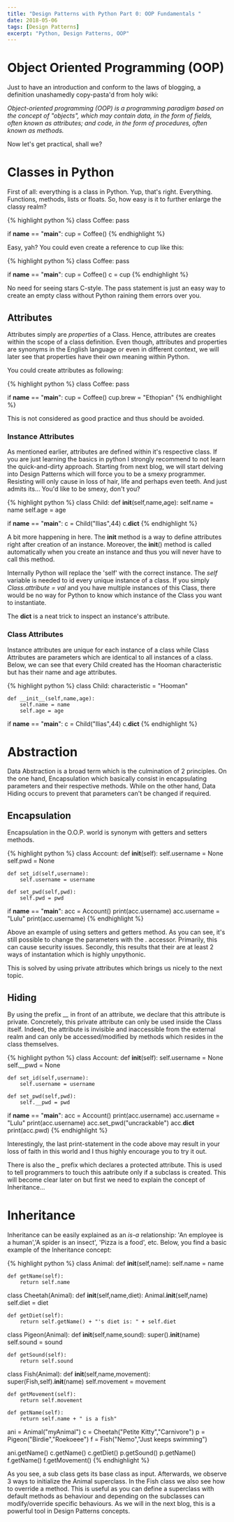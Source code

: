 ```yaml
---
title: "Design Patterns with Python Part 0: OOP Fundamentals "
date: 2018-05-06
tags: [Design Patterns]
excerpt: "Python, Design Patterns, OOP"
---
```


# Object Oriented Programming (OOP)
Just to have an introduction and conform to the laws of blogging, a definition unashamedly copy-pasta'd from holy wiki:

*Object-oriented programming (OOP) is a programming paradigm based on the concept of "objects", which may contain data, in the form of fields, often known as attributes; and code, in the form of procedures, often known as methods.*

Now let's get practical, shall we?

# Classes in Python
First of all: everything is a class in Python. Yup, that's right. Everything. Functions, methods, lists or floats. So, how easy is it to further enlarge the classy realm?

{% highlight python %}
class Coffee:
  pass

if __name__ == "__main__":
  cup = Coffee()
{% endhighlight %}


Easy, yah? You could even create a reference to cup like this:

{% highlight python %}
class Coffee:
  pass

if __name__ == "__main__":
  cup = Coffee()
  c = cup
{% endhighlight %}


No need for seeing stars C-style. The pass statement is just an easy way to create an empty class without Python raining them errors over you.

## Attributes
Attributes simply are *properties* of a Class. Hence, attributes are creates within the scope of a class definition. Even though, attributes and properties are synonyms in the English language or even in different context, we will later see that properties have their own meaning within Python.

You could create attributes as following:

{% highlight python %}
class Coffee:
  pass

if __name__ == "__main__":
  cup = Coffee()
  cup.brew = "Ethopian"
{% endhighlight %}


This is not considered as good practice and thus should be avoided.

### Instance Attributes
As mentioned earlier, attributes are defined within it's respective class. If you are just learning the basics in python I strongly recommend to not learn the quick-and-dirty approach. Starting from next blog, we will start delving into Design Patterns which will force you to be a smexy programmer. Resisting will only cause in loss of hair, life and perhaps even teeth. And just admits its... You'd like to be smexy, don't you?

{% highlight python %}
class Child:
    def __init__(self,name,age):
        self.name = name
        self.age = age

if __name__ == "__main__":
  c = Child("Ilias",44)
  c.__dict__
{% endhighlight %}


A bit more happening in here. The __init__ method is a way to define attributes right after creation of an instance. Moreover, the __init__() method is called automatically when you create an instance and thus you will never have to call this method.

Internally Python will replace the 'self' with the correct instance. The *self* variable is needed to id every unique instance of a class. If you simply *Class.attribute = val* and you have multiple instances of this Class, there would be no way for Python to know which instance of the Class you want to instantiate.

The __dict__ is a neat trick to inspect an instance's attribute.

### Class Attributes
Instance attributes are unique for each instance of a class while Class Attributes are parameters which are identical to all instances of a class. Below, we can see that every Child created has the Hooman characteristic but has their name and age attributes.

{% highlight python %}
class Child:
    characteristic = "Hooman"

    def __init__(self,name,age):
        self.name = name
        self.age = age

if __name__ == "__main__":
  c = Child("Ilias",44)
  c.__dict__
{% endhighlight %}

# Abstraction
Data Abstraction is a broad term which is the culmination of 2 principles. On the one hand, Encapsulation which basically consist in encapsulating parameters and their respective methods. While on the other hand, Data Hiding occurs to prevent that parameters can't be changed if required.
## Encapsulation
Encapsulation in the O.O.P. world is synonym with getters and setters methods.

{% highlight python %}
class Account:
    def __init__(self):
        self.username = None
        self.pwd = None

    def set_id(self,username):
        self.username = username

    def set_pwd(self,pwd):
        self.pwd = pwd

if __name__ == "__main__":
  acc = Account()
  print(acc.username)
  acc.username = "Lulu"
  print(acc.username)
{% endhighlight %}

Above an example of using setters and getters method. As you can see, it's still possible to change the parameters with the *.* accessor. Primarily, this can cause security issues. Secondly, this results that their are at least 2 ways of instantation which is highly unpythonic.

This is solved by using private attributes which brings us nicely to the next topic.

## Hiding
By using the prefix *__* in front of an attribute, we declare that this attribute is private. Concretely, this private attribute can only be used inside the Class itself. Indeed, the attribute is invisible and inaccessible from the external realm and can only be accessed/modified by methods which resides in the class themselves.

{% highlight python %}
class Account:
    def __init__(self):
        self.username = None
        self.__pwd = None

    def set_id(self,username):
        self.username = username

    def set_pwd(self,pwd):
        self.__pwd = pwd

if __name__ == "__main__":
  acc = Account()
  print(acc.username)
  acc.username = "Lulu"
  print(acc.username)
  acc.set_pwd("uncrackable")
  acc.__dict__
  print(acc.pwd)
{% endhighlight %}

Interestingly, the last print-statement in the code above may result in your loss of faith in this world and I thus highly encourage you to try it out.

There is also the *_* prefix which declares a protected attribute. This is used to tell programmers to touch this aatribute only if a subclass is created. This will become clear later on but first we need to explain the concept of Inheritance...

# Inheritance
Inheritance can be easily explained as an *is-a* relationship: 'An employee is a human','A spider is an insect', 'Pizza is a food', etc. Below, you find a basic example of the Inheritance concept:

{% highlight python %}
class Animal:
    def __init__(self,name):
        self.name = name

    def getName(self):
        return self.name

class Cheetah(Animal):
    def __init__(self,name,diet):
        Animal.__init__(self,name)
        self.diet = diet

    def getDiet(self):
        return self.getName() + "'s diet is: " + self.diet

class Pigeon(Animal):
    def __init__(self,name,sound):
        super().__init__(name)
        self.sound = sound

    def getSound(self):
        return self.sound

class Fish(Animal):
    def __init__(self,name,movement):
        super(Fish,self).__init__(name)
        self.movement = movement

    def getMovement(self):
        return self.movement

    def getName(self):
        return self.name + " is a fish"

ani = Animal("myAnimal")
c = Cheetah("Petite Kitty","Carnivore")
p = Pigeon("Birdie","Roekoeee")
f = Fish("Nemo","Just keeps swimming")

ani.getName()
c.getName()
c.getDiet()
p.getSound()
p.getName()
f.getName()
f.getMovement()
{% endhighlight %}

As you see, a sub class gets its base class as input. Afterwards, we observe 3 ways to initialize the Animal superclass. In the Fish class we also see how to override a method. This is useful as you can define a superclass with default methods as behaviour and depending on the subclasses can modify/override specific behaviours. As we will in the next blog, this is a powerful tool in Design Patterns concepts.
